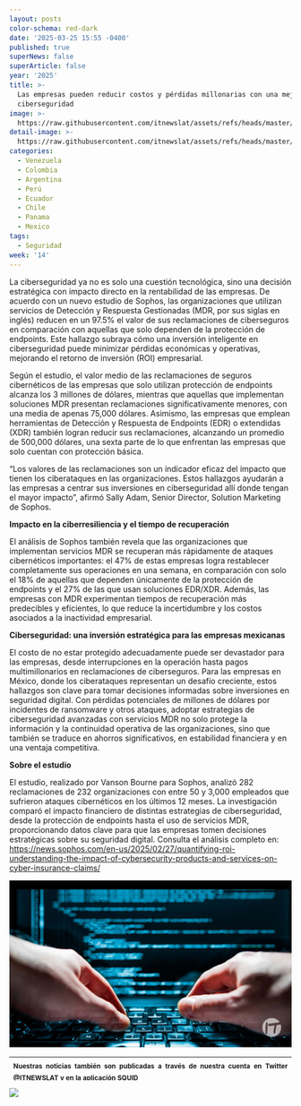 ```yaml
---
layout: posts
color-schema: red-dark
date: '2025-03-25 15:55 -0400'
published: true
superNews: false
superArticle: false
year: '2025'
title: >-
  Las empresas pueden reducir costos y pérdidas millonarias con una mejor
  ciberseguridad
image: >-
  https://raw.githubusercontent.com/itnewslat/assets/refs/heads/master/img/540x320/Seguridad-teclado-p.jpg
detail-image: >-
  https://raw.githubusercontent.com/itnewslat/assets/refs/heads/master/img/1024x680/Seguridad-teclado-g.jpg
categories:
  - Venezuela
  - Colombia
  - Argentina
  - Perú
  - Ecuador
  - Chile
  - Panama
  - Mexico
tags:
  - Seguridad
week: '14'
---
```

La ciberseguridad ya no es solo una cuestión tecnológica, sino una decisión estratégica con impacto directo en la rentabilidad de las empresas. De acuerdo con un nuevo estudio de Sophos, las organizaciones que utilizan servicios de Detección y Respuesta Gestionadas (MDR, por sus siglas en inglés) reducen en un 97.5% el valor de sus reclamaciones de ciberseguros en comparación con aquellas que solo dependen de la protección de endpoints. Este hallazgo subraya cómo una inversión inteligente en ciberseguridad puede minimizar pérdidas económicas y operativas, mejorando el retorno de inversión (ROI) empresarial.

Según el estudio, el valor medio de las reclamaciones de seguros cibernéticos de las empresas que solo utilizan protección de endpoints alcanza los 3 millones de dólares, mientras que aquellas que implementan soluciones MDR presentan reclamaciones significativamente menores, con una media de apenas 75,000 dólares. Asimismo, las empresas que emplean herramientas de Detección y Respuesta de Endpoints (EDR) o extendidas (XDR) también logran reducir sus reclamaciones, alcanzando un promedio de 500,000 dólares, una sexta parte de lo que enfrentan las empresas que solo cuentan con protección básica.

“Los valores de las reclamaciones son un indicador eficaz del impacto que tienen los ciberataques en las organizaciones. Estos hallazgos ayudarán a las empresas a centrar sus inversiones en ciberseguridad allí donde tengan el mayor impacto”, afirmó Sally Adam, Senior Director, Solution Marketing de Sophos.

**Impacto en la ciberresiliencia y el tiempo de recuperación**

El análisis de Sophos también revela que las organizaciones que implementan servicios MDR se recuperan más rápidamente de ataques cibernéticos importantes: el 47% de estas empresas logra restablecer completamente sus operaciones en una semana, en comparación con solo el 18% de aquellas que dependen únicamente de la protección de endpoints y el 27% de las que usan soluciones EDR/XDR. Además, las empresas con MDR experimentan tiempos de recuperación más predecibles y eficientes, lo que reduce la incertidumbre y los costos asociados a la inactividad empresarial.

**Ciberseguridad: una inversión estratégica para las empresas mexicanas**

El costo de no estar protegido adecuadamente puede ser devastador para las empresas, desde interrupciones en la operación hasta pagos multimillonarios en reclamaciones de ciberseguros. Para las empresas en México, donde los ciberataques representan un desafío creciente, estos hallazgos son clave para tomar decisiones informadas sobre inversiones en seguridad digital. Con pérdidas potenciales de millones de dólares por incidentes de ransomware y otros ataques, adoptar estrategias de ciberseguridad avanzadas con servicios MDR no solo protege la información y la continuidad operativa de las organizaciones, sino que también se traduce en ahorros significativos, en estabilidad financiera y en una ventaja competitiva.

**Sobre el estudio**

El estudio, realizado por Vanson Bourne para Sophos, analizó 282 reclamaciones de 232 organizaciones con entre 50 y 3,000 empleados que sufrieron ataques cibernéticos en los últimos 12 meses. La investigación comparó el impacto financiero de distintas estrategias de ciberseguridad, desde la protección de endpoints hasta el uso de servicios MDR, proporcionando datos clave para que las empresas tomen decisiones estratégicas sobre su seguridad digital. Consulta el análisis completo en: https://news.sophos.com/en-us/2025/02/27/quantifying-roi-understanding-the-impact-of-cybersecurity-products-and-services-on-cyber-insurance-claims/  

![](https://raw.githubusercontent.com/itnewslat/assets/refs/heads/master/img/540x320/Seguridad-teclado-p.jpg)

<table style="height: 42px;" width="569">
<tbody>
<tr>
<td style="text-align: justify;"><sub><strong>Nuestras noticias también son publicadas a través de nuestra cuenta en Twitter <a href="https://twitter.com/itnewslat?lang=es">@ITNEWSLAT</a> y en la aplicación <a href="https://squidapp.co/en/">SQUID</a></strong></sub></td>
</tr>
</tbody>
</table>

<img src="https://tracker.metricool.com/c3po.jpg?hash=56f88a41e39ab42c063cc51676587a04"/>
